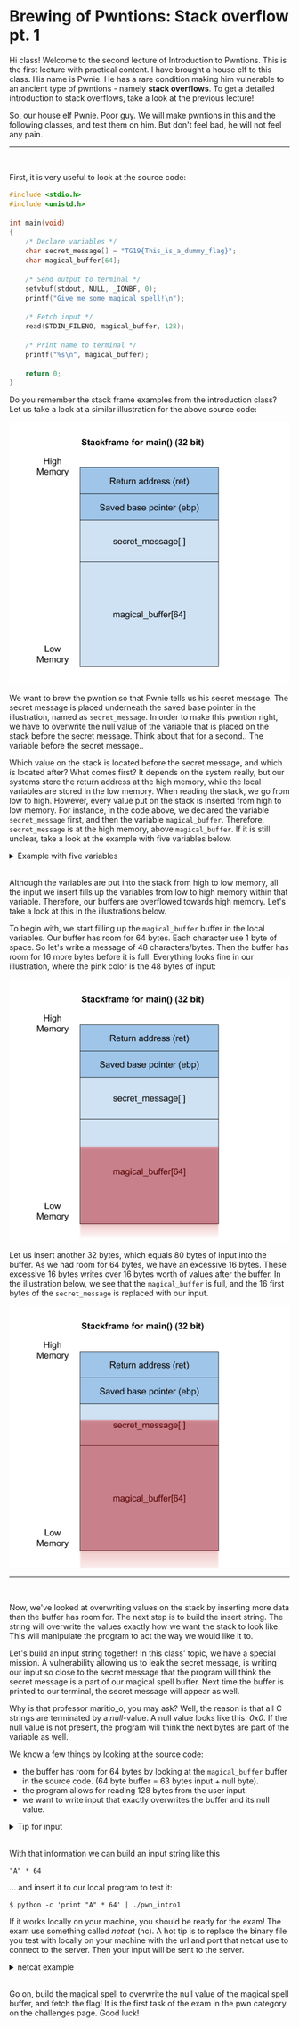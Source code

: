 # Brewing of Pwntions: Stack overflow pt. 1

Hi class! Welcome to the second lecture of Introduction to Pwntions. This is
the first lecture with practical content.
I have brought a house elf to this class. His name is Pwnie. He has a rare
condition making him vulnerable to an ancient type of pwntions - namely 
**stack overflows**. To get a detailed introduction to stack overflows, take
a look at the previous lecture!

So, our house elf Pwnie. Poor guy. We will make pwntions in this and
the following classes, and test them on him. But don't feel bad, he will not 
feel any pain.

---

<br>

First, it is very useful to look at the source code:

```C
#include <stdio.h>
#include <unistd.h>

int main(void)
{
	/* Declare variables */
	char secret_message[] = "TG19{This_is_a_dummy_flag}";
	char magical_buffer[64];

	/* Send output to terminal */
	setvbuf(stdout, NULL, _IONBF, 0);
	printf("Give me some magical spell!\n");

	/* Fetch input */
	read(STDIN_FILENO, magical_buffer, 128);

	/* Print name to terminal */
	printf("%s\n", magical_buffer);

	return 0;
}
```

Do you remember the stack frame examples from the introduction class? Let us 
take a look at a similar illustration for the above source code:
  
![Memory Layout](pwntion1_stackframe.png)

We want to brew the pwntion so that Pwnie tells us his secret message. The 
secret message is placed underneath the saved base pointer in the illustration,
named as `secret_message`. In order to make this pwntion right, we have to 
overwrite the null value of the variable that is placed on the stack before the 
secret message. Think about that for a second.. The variable before the secret
message..

Which value on the stack is located before the secret message, and which is
located after? What comes first? It depends on the system really, but our systems 
store the return address at the high memory, while the local variables are 
stored in the low memory. When reading the stack, we go from low to high. 
However, every value put on the stack is inserted from high to low memory.
For instance, in the code above, we declared the variable `secret_message` first,
and then the variable `magical_buffer`. Therefore, `secret_message` is at the 
high memory, above `magical_buffer`. If it is still unclear, take a look at 
the example with five variables below. 

<details><summary>Example with five variables</summary><p>
	
	Let's say we have five variables in the code instead, getting a source
	code like the snippet below:
	
```C
#include <stdio.h>
#include <unistd.h>

int main(void)
{
	/* Declare variables */
	char secret_message[] = "TG19{This_is_a_dummy_flag}";
	int message_length;
	char magical_buffer[64];
	int wizard_level = 1337;
	int is_dark_magic = 0;

	/* Send output to terminal */
	setvbuf(stdout, NULL, _IONBF, 0);
	printf("Give me some magical spell!\n");

	/* Fetch input */
	read(STDIN_FILENO, magical_buffer, 128);

	/* Print name to terminal */
	printf("%s\n", magical_buffer);

	return 0;
}
```

	As mentioned in the stack overflow introduction, the return address 
	and the saved base pointer are put on the stack in the function 
	prologue, so they are on the stack before declaring all the 
	variables in the function. The code always starts at the main() 
	function, and then we read from top to bottom. Firstly, the 
	`secret_message` is put on the stack, at high memory underneath 
	the return value and the saved base pointer. The next variable, 
	`message_length`, is put underneath the `secret_message`. Then 
	`magical_buffer` is put underneath, followed by `wizard_level`, 
	and lastly, `is_dark_magic`. This is illustrated in the picture 
	below.

![Memory Layout for variables example](pwntion1_stackframe_variables.png)
</p></details>

<br>

Although the variables are put into the stack from high to low memory, all 
the input we insert fills up the variables from low to high memory within
that variable. Therefore, our buffers are overflowed towards high memory. 
Let's take a look at this in the illustrations below.

To begin with, we start filling up the `magical_buffer` buffer in the local 
variables. Our buffer has room for 64 bytes. Each character use 1
byte of space. So let's write a message of 48 characters/bytes. Then the buffer 
has room for 16 more bytes before it is full. Everything looks fine in our
illustration, where the pink color is the 48 bytes of input:

![Memory Layout 48 bytes input](pwntion1_stackframe_48b_input.png)

Let us insert another 32 bytes, which equals 80 bytes of input into the buffer.
As we had room for 64 bytes, we have an excessive 16 bytes. These excessive 16
bytes writes over 16 bytes worth of values after the buffer. In the illustration
below, we see that the `magical_buffer` is full, and the 16 first bytes of the 
`secret_message` is replaced with our input.

![Memory Layout 80 bytes input](pwntion1_stackframe_80b_input.png)

---

<br>

Now, we've looked at overwriting values on the stack by inserting more data than
the buffer has room for. The next step is to build the insert string. The string will 
overwrite the values exactly how we want the stack to look like. This will manipulate
the program to act the way we would like it to.

Let's build an input string together! In this class' topic, we have a special
mission. A vulnerability allowing us to leak the secret message, is writing our
input so close to the secret message that the program will think the secret 
message is a part of our magical spell buffer. Next time the buffer is 
printed to our terminal, the secret message will appear as well.

Why is that professor maritio\_o, you may ask? Well, the reason is that all 
C strings are terminated by a _null_-value. A null value looks like this: _0x0_.
If the null value is not present, the program will think the next bytes are part 
of the variable as well.

We know a few things by looking at the source code:
* the buffer has room for 64 bytes by looking at the `magical_buffer` buffer in 
the source code. (64 byte buffer = 63 bytes input + null byte).
* the program allows for reading 128 bytes from the user input.
* we want to write input that exactly overwrites the buffer and its null 
value.

<details><summary>Tip for input</summary><p>

	It is common in pwntions to build a string using lots of A's. The A's are used
	for padding. Padding just means the values that are insignificant of value. In 
	other words, it doesn't really matter what input we send. We use A's because 
	the hex value of A is `0x41`. That means that when debugging the program, we 
	know where our padding is placed, because we may look for tons of `0x41`'s.
</p></details>

<br>

With that information we can build an input string like this
```
"A" * 64
```

... and insert it to our local program to test it:
```
$ python -c 'print "A" * 64' | ./pwn_intro1
```

If it works locally on your machine, you should be ready for the exam! The exam 
use something called _netcat_ (nc). A hot tip is to replace the binary file
you test with locally on your machine with the url and port that netcat use
to connect to the server. Then your input will be sent to the server. 

<details><summary>netcat example</summary><p>

netcat to remote server without input, just to test task:
```
$ nc url.tghack.no 1337
```

Here, 1337 is the port number specified in the task description. 
The example below shows how to connect to the remote server and send 
input at the same time.

```
$ python -c 'print "A" * 64' | nc url.tghack.no 1337
```
</p></details>

<br>

Go on, build the magical spell to overwrite the null value of the magical spell
buffer, and fetch the flag! It is the first task of the exam in the pwn
category on the challenges page. Good luck!
